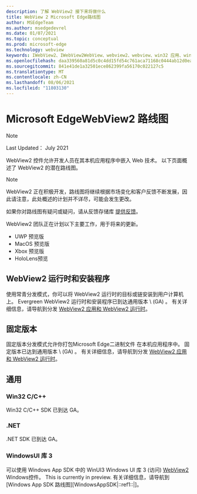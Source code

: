 ```yaml
---
description: 了解 WebView2 接下来将做什么
title: WebView 2 Microsoft Edge路线图
author: MSEdgeTeam
ms.author: msedgedevrel
ms.date: 01/07/2021
ms.topic: conceptual
ms.prod: microsoft-edge
ms.technology: webview
keywords: IWebView2、IWebView2WebView、webview2、webview、win32 应用、win32、edge、ICoreWebView2、ICoreWebView2Host、浏览器控件、边缘 html
ms.openlocfilehash: daa339560a81d5c0c4dd15fd54c761aca71168c0444ab12d0ea867c56227c402
ms.sourcegitcommit: 841e41de1a32501ece862399fa56170c022127c5
ms.translationtype: MT
ms.contentlocale: zh-CN
ms.lasthandoff: 08/06/2021
ms.locfileid: "11803130"
---
```

# <a name="microsoft-edge-webview2-roadmap"></a>Microsoft EdgeWebView2 路线图  

> [!NOTE]
> Last Updated： July 2021  

WebView2 控件允许开发人员在其本机应用程序中嵌入 Web 技术。  以下页面概述了 WebView2 的潜在路线图。  

> [!NOTE]
> WebView2 正在积极开发，路线图将继续根据市场变化和客户反馈不断发展，因此请注意，此处概述的计划并不详尽，可能会发生更改。  

如果你对路线图有疑问或疑问，请从反馈存储库 [提供反馈][GithubMicrosoftedgeWebviewfeedbackMain]。  

WebView2 团队正在计划以下主要工作，用于将来的更新。  

* UWP 预览版
* MacOS 预览版
* Xbox 预览版
* HoloLens预览

## <a name="webview2-runtime-and-installer"></a>WebView2 运行时和安装程序  

使用常青分发模式，你可以将 WebView2 运行时的目标或链安装到用户计算机上。  Evergreen WebView2 运行时和安装程序已到达通用版本 \ (GA\) 。  有关详细信息，请导航到分发 [WebView2 应用和 WebView2 运行时][ConceptDistribution]。


## <a name="fixed-version"></a>固定版本  

固定版本分发模式允许你打包Microsoft Edge二进制文件 <!--(a specific version of the WebView2 Runtime)--> 在本机应用程序中。  固定版本已达到通用版本 \ (GA\) 。  有关详细信息，请导航到分发 [WebView2 应用和 WebView2 运行时][ConceptDistribution]。


## <a name="general-availability"></a>通用  

### <a name="win32-cc"></a>Win32 C/C++  

Win32 C/C++ SDK 已到达 GA。  

### <a name="net"></a>.NET  

.NET SDK 已到达 GA。 

### <a name="windows-ui-library-3"></a>WindowsUI 库 3

可以使用 Windows App SDK 中的 WinUI3 Windows UI 库 3 (访问) [WebView2][UwpToolkitsWinui3Index] Windows控件。 This is currently in preview. 有关详细信息，请导航到[Windows App SDK 路线图][WindowsAppSDK|::ref1::|]。

 
<!-- links -->  
[ConceptDistribution]: ./concepts/distribution.md "分发 WebView2 应用和 WebView2 运行时|Microsoft Docs"  
<!-- external links -->
[WindowsAppSDKRoadmap]: https://github.com/microsoft/WindowsAppSDK/blob/main/docs/roadmap.md "路线图"

[UwpToolkitsWinui3Index]: /uwp/toolkits/winui3/index "WindowsUI Library 3.0 Preview 1 (2020 年 5 月) |Microsoft Docs"  

[GithubMicrosoftedgeWebviewfeedbackMain]: https://github.com/MicrosoftEdge/WebViewFeedback "WebView 反馈 - MicrosoftEdge/WebViewFeedback | GitHub"  

[GithubMicrosoftUiXamlRoadmap]: https://github.com/microsoft/microsoft-ui-xaml/blob/master/docs/roadmap.md "WindowsUI 库路线图 - microsoft/microsoft-ui-xaml |GitHub"  
